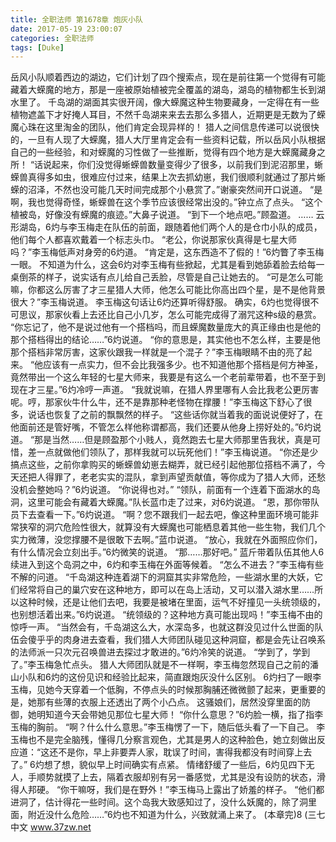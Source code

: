 ```yaml
---
title: 全职法师 第1678章 炮灰小队
date: 2017-05-19 23:00:07
categories: 全职法师
tags: [Duke]
---
```


岳风小队顺着西边的湖边，它们计划了四个搜索点，现在是前往第一个觉得有可能藏着大蝾魔的地方，那是一座被原始植被完全覆盖的湖岛，湖岛的植物都生长到湖水里了。
千岛湖的湖面其实很开阔，像大蝾魔这种生物要藏身，一定得在有一些植物遮盖下才好掩人耳目，不然千岛湖来来去去那么多猎人，近期更是无数为了蝾魔心珠在这里淘金的团队，他们肯定会现异样的！
猎人之间信息传递可以说很快的，一旦有人现了大蝾魔，猎人大厅里肯定会有一些资料记载，所以岳风小队根据自己的一些经验，和对蝾魔的习性做了一些推断，觉得有四个地方是大蝾魔藏身之所！
“话说起来，你们没觉得蜥蝾兽数量变得少了很多，以前我们到泥沼那里，蜥蝾兽真得多如虫，很难应付过来，结果上次去抓幼崽，我们很顺利就通过了那片蜥蝾的沼泽，不然也没可能几天时间完成那个小悬赏了。”谢豪突然间开口说道。
“是啊，我也觉得奇怪，蜥蝾兽在这个季节应该很经常出没的。”钟立点了点头。
“这个植被岛，好像没有蝾魔的痕迹。”大鼻子说道。
“到下一个地点吧。”顾盈道。
……
云形湖岛，6灼与李玉梅走在队伍的前面，跟随着他们两个人的是仓巾小队的成员，他们每个人都喜欢戴着一个标志头巾。
“老公，你说那家伙真得是七星大师吗？”李玉梅低声对身旁的6灼道。
“肯定是，这东西造不了假的！”6灼瞥了李玉梅一眼。
不知道为什么，这会6灼对李玉梅有些掀起，尤其是看到她舔着脸去给每一桌倒茶的样子，说实话有点儿给自己丢脸，尽管是自己让她去的。
“可是怎么可能嘛，你都这么厉害了才三星猎人大师，他怎么可能比你高出四个星，是不是他背景很大？”李玉梅说道。
李玉梅这句话让6灼还算听得舒服。
确实，6灼也觉得很不可思议，那家伙看上去还比自己小几岁，怎么可能完成得了溺咒这种s级的悬赏。
“你忘记了，他不是说过他有一个搭档吗，而且蝾魔数量庞大的真正缘由也是他的那个搭档得出的结论……”6灼说道。
“你的意思是，其实他也不怎么样，主要是他那个搭档非常厉害，这家伙跟我一样就是一个混子？”李玉梅眼睛不由的亮了起来。
“他应该有一点实力，但不会比我强多少。也不知道他那个搭档是何方神圣，竟然带出一个这么年轻的七星大师来，我要是有这么一个老前辈带着，也不至于到现在才三星。”6灼冷哼一声道。
“我就说嘛，在猎人界里哪有人会比我老公更厉害呢。哼，那家伙牛什么牛，还不是靠那种老怪物在撑腰！”李玉梅这下舒心了很多，说话也恢复了之前的飘飘然的样子。
“这些话你就当着我的面说说便好了，在他面前还是管好嘴，不管怎么样他称谓都高，我们还要从他身上捞好处的。”6灼说道。
“那是当然……但是顾盈那个小贱人，竟然跑去七星大师那里告我状，真是可惜，差一点就做他们领队了，那样我就可以玩死他们！”李玉梅说道。
“你还是少搞点这些，之前你拿购买的蜥蝾兽幼崽去糊弄，就已经引起他那位搭档不满了，今天还把人得罪了，老老实实的混队，拿到声望贡献值，等你成为了猎人大师，还愁没机会整她吗？”6灼说道。
“你说得也对。”
“领队，前面有一个连着下面湖水的岛洞，这里可能会有藏着大蝾魔。”队长蓝巾走了过来，对6灼说道。
“恩，那你带队员下去查看一下。”6灼说道。
“啊？您不跟我们一起去吧，像这种里面环境可能非常狭窄的洞穴危险性很大，就算没有大蝾魔也可能栖息着其他一些生物，我们几个实力微薄，没您撑腰不是很敢下去啊。”蓝巾说道。
“放心，我就在外面照应你们，有什么情况会立刻出手。”6灼微笑的说道。
“那……那好吧。”
蓝斤带着队伍其他人6续进入到这个岛洞之中，6灼和李玉梅在外面等候着。
“怎么不进去？”李玉梅有些不解的问道。
“千岛湖这种连着湖下的洞窟其实非常危险，一些湖水里的大妖，它们经常将自己的巢穴安在这种地方，即可以在岛上活动，又可以潜入湖水里……所以这种时候，还是让他们去吧，我要是被堵在里面，运气不好撞见一头统领级的，也别想活着出来。”6灼说道。
“统领级的？这种地方真可能出现吗！”李玉梅不由的惊呼一声。
“当然会有，千岛湖这么大，水深岛多，也就这群没见过什么世面的队伍会傻乎乎的肉身进去查看，我们猎人大师团队碰见这种洞窟，都是会先让召唤系的法师派一只次元召唤兽进去探过才敢进的。”6灼冷笑的说道。
“学到了，学到了。”李玉梅急忙点头。
猎人大师团队就是不一样啊，李玉梅忽然现自己之前的潘山小队和6灼的这份见识和经验比起来，简直跟炮灰没什么区别。
6灼扫了一眼李玉梅，见她今天穿着一个低胸，不停点头的时候那胸脯还微微颤了起来，更重要的是，她那有些薄的衣服上还透出了两个小凸点。
这骚娘们，居然没穿里面的防御，她明知道今天会带她见那位七星大师！
“你什么意思？”6灼脸一横，指了指李玉梅的胸前。
“啊？什么什么意思。”李玉梅愣了一下，随后低头看了一下自己。
李玉梅也不是完全脑残，懂得几分察言观色，尤其是男人的这种脸色，她立刻做出反应道：“这还不是你，早上非要弄人家，耽误了时间，害得我都没有时间穿上去了。”
6灼想了想，貌似早上时间确实有点紧。
情绪舒缓了一些后，6灼见四下无人，手顺势就摸了上去，隔着衣服却别有另一番感觉，尤其是没有设防的状态，滑得人邦硬。
“你干嘛呀，我们是在野外！”李玉梅马上露出了娇羞的样子。
“他们都进洞了，估计得花一些时间。这个岛我大致感知过了，没什么妖魔的，除了洞里面，附近没什么危险……”6灼也不知道为什么，兴致就涌上来了。
(本章完)8
(三七中文 www.37zw.net